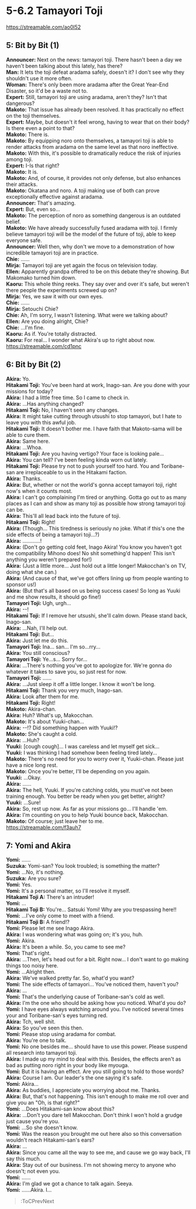 
5-6.2 Tamayori Toji
===================
https://streamable.com/ao0l52

  

## 5: Bit by Bit (1\)
**Announcer:** Next on the news: tamayori toji\. There hasn't been a day we haven't been talking about this lately, has there\?  
**Man:** It lets the toji defeat aradama safely, doesn't it\? I don't see why they shouldn't use it more often\.  
**Woman:** There's only been more aradama after the Great Year-End Disaster, so it'd be a waste not to\.  
**Expert:** Still, tamayori toji are using aradama, aren't they\? Isn't that dangerous\?  
**Makoto:** That issue has already been resolved\. It has practically no effect on the toji themselves\.  
**Expert:** Maybe, but doesn't it feel wrong, having to wear that on their body\? Is there even a point to that\?  
**Makoto:** There is\.  
**Makoto:** By equipping noro onto themselves, a tamayori toji is able to render attacks from aradama on the same level as that noro ineffective\.  
**Makoto:** With this, it's possible to dramatically reduce the risk of injuries among toji\.  
**Expert:** I-Is that right\?  
**Makoto:** It is\.  
**Makoto:** And, of course, it provides not only defense, but also enhances their attacks\.  
**Makoto:** Okatana and noro\. A toji making use of both can prove exceptionally effective against aradama\.  
**Announcer:** That's amazing\.  
**Expert:** But, even so\.\.\.  
**Makoto:** The perception of noro as something dangerous is an outdated belief\.  
**Makoto:** We have already successfully fused aradama with toji\. I firmly believe tamayori toji will be the model of the future of toji, able to keep everyone safe\.  
**Announcer:** Well then, why don't we move to a demonstration of how incredible tamayori toji are in practice\.  
**Chie:** \.\.\.\.\.\.  
**Mirja:** Tamayori toji are yet again the focus on television today\.  
**Ellen:** Apparently grandpa offered to be on this debate they're showing\. But Makomako turned him down\.  
**Kaoru:** This whole thing reeks\. They say over and over it's safe, but weren't there people the experiments screwed up on\?  
**Mirja:** Yes, we saw it with our own eyes\.  
**Chie:** \.\.\.\.\.\.  
**Mirja:** Setouchi Chie\?  
**Chie:** Ah, I'm sorry, I wasn't listening\. What were we talking about\?  
**Ellen:** Are you doing alright, Chie\?  
**Chie:** \.\.\.I'm fine\.  
**Kaoru:** As if\. You're totally distracted\.  
**Kaoru:** For real\.\.\. I wonder what Akira's up to right about now\.  
https://streamable.com/cd1pnc

  

## 6: Bit by Bit (2\)
**Akira:** Yo\.  
**Hitakami Toji:** You've been hard at work, Inago-san\. Are you done with your missions for today\?  
**Akira:** I had a little free time\. So I came to check in\.  
**Akira:** \.\.\.Has anything changed\?  
**Hitakami Toji:** No, I haven't seen any changes\.  
**Akira:** It might take cutting through utsushi to stop tamayori, but I hate to leave you with this awful job\.  
**Hitakami Toji:** It doesn't bother me\. I have faith that Makoto-sama will be able to cure them\.  
**Akira:** Same here\.  
**Akira:** \.\.\.Whoa\.  
**Hitakami Toji:** Are you having vertigo\? Your face is looking pale\.\.\.  
**Akira:** You can tell\? I've been feeling kinda worn out lately\.  
**Hitakami Toji:** Please try not to push yourself too hard\. You and Toribane-san are irreplaceable to us in the Hitakami faction\.  
**Akira:** Thanks\.  
**Akira:** But, whether or not the world's gonna accept tamayori toji, right now's when it counts most\.  
**Akira:** I can't go complaining I'm tired or anything\. Gotta go out to as many places as I can and show as many toji as possible how strong tamayori toji can be\.  
**Akira:** This'll all lead back into the future of toji\.  
**Hitakami Toji:** Right\!  
**Akira:** (Though\.\.\. This tiredness is seriously no joke\. What if this's one the side effects of being a tamayori toji\.\.\.\?\)  
**Akira:** \.\.\.\.\.\.\.\.\.\.\.\.\!  
**Akira:** (Don't go getting cold feet, Inago Akira\! You know you haven't got the compatibility Mihono does\! No shit something'd happen\! This isn't anything you weren't prepared for\!\)  
**Akira:** (Just a little more\.\.\. Just hold out a little longer\! Makocchan's on TV, doing what she can\.\)  
**Akira:** (And cause of that, we've got offers lining up from people wanting to sponsor us\!\)  
**Akira:** (But that's all based on us being success cases\! So long as Yuuki and me show results, it should go fine\!\)  
**Tamayori Toji:** Ugh, urgh\.\.\.  
**Akira:** --\!  
**Hitakami Toji:** If I remove her utsushi, she'll calm down\. Please stand back, Inago-san\.  
**Akira:** \.\.\.Nah, I'll help out\.  
**Hitakami Toji:** But\.\.\.  
**Akira:** Just let me do this\.  
**Tamayori Toji:** Ina\.\.\. san\.\.\. I'm so\.\.\.rry\.\.\.  
**Akira:** You still conscious\?  
**Tamayori Toji:** Ye\.\.\.s\.\.\. Sorry for\.\.\.  
**Akira:** \.\.\.There's nothing you've got to apologize for\. We're gonna do whatever it takes to save you, so just rest for now\.  
**Tamayori Toji:** \.\.\.\.\.\.  
**Akira:** \.\.\.Just sleep it off a little longer\. I know it won't be long\.  
**Hitakami Toji:** Thank you very much, Inago-san\.  
**Akira:** Look after them for me\.  
**Hitakami Toji:** Right\!  
**Makoto:** Akira-chan\.  
**Akira:** Huh\? What's up, Makocchan\.  
**Makoto:** It's about Yuuki-chan\.\.\.  
**Akira:** --\!\? Did something happen with Yuuki\!\?  
**Makoto:** She's caught a cold\.  
**Akira:** \.\.\.Huh\?  
**Yuuki:** [cough cough]\.\.\. I was careless and let myself get sick\.\.\.  
**Yuuki:** I was thinking I had somehow been feeling tired lately\.\.\.  
**Makoto:** There's no need for you to worry over it, Yuuki-chan\. Please just have a nice long rest\.  
**Makoto:** Once you're better, I'll be depending on you again\.  
**Yuuki:** \.\.\.Okay\.  
**Akira:** \.\.\.\.\.\.  
**Akira:** The hell, Yuuki\. If you're catching colds, you must've not been training enough\. You better be ready when you get better, alright\?  
**Yuuki:** \.\.\.Sure\!  
**Akira:** So, rest up now\. As far as your missions go\.\.\. I'll handle 'em\.  
**Akira:** I'm counting on you to help Yuuki bounce back, Makocchan\.  
**Makoto:** Of course; just leave her to me\.  
https://streamable.com/f3auh7

  

## 7: Yomi and Akira
**Yomi:** \.\.\.\.\.\.  
**Suzuka:** Yomi-san\? You look troubled; is something the matter\?  
**Yomi:** \.\.\.No, it's nothing\.  
**Suzuka:** Are you sure\?  
**Yomi:** Yes\.  
**Yomi:** It's a personal matter, so I'll resolve it myself\.  
**Hitakami Toji A:** There's an intruder\!  
**Yomi:** \.\.\.  
**Hitakami Toji B:** You're\.\.\. Satsuki Yomi\! Why are you trespassing here\!\!  
**Yomi:** \.\.\.I've only come to meet with a friend\.  
**Hitakami Toji B:** A friend\!\?  
**Yomi:** Please let me see Inago Akira\.  
**Akira:** I was wondering what was going on; it's you, huh\.  
**Yomi:** Akira\.  
**Akira:** It's been a while\. So, you came to see me\?  
**Yomi:** That's right\.  
**Akira:** \.\.\.Then, let's head out for a bit\. Right now\.\.\. I don't want to go making things too noisy here\.  
**Yomi:** \.\.\.Alright then\.  
**Akira:** We've walked pretty far\. So, what'd you want\?  
**Yomi:** The side effects of tamayori\.\.\. You've noticed them, haven't you\?  
**Akira:** \.\.\.  
**Yomi:** That's the underlying cause of Toribane-san's cold as well\.  
**Akira:** I'm the one who should be asking how you noticed\. What'd you do\?  
**Yomi:** I have eyes always watching around you\. I've noticed several times your and Toribane-san's eyes turning red\.  
**Akira:** Tch, well shit\.  
**Akira:** So you've seen this then\.  
**Yomi:** Please stop using aradama for combat\.  
**Akira:** You're one to talk\.  
**Yomi:** No one besides me\.\.\. should have to use this power\. Please suspend all research into tamayori toji\.  
**Akira:** I made up my mind to deal with this\. Besides, the effects aren't as bad as putting noro right in your body like myouga\.  
**Yomi:** But it is having an effect\. Are you still going to hold to those words\?  
**Akira:** Course I am\. Our leader's the one saying it's safe\.  
**Yomi:** Akira\.\.\.  
**Akira:** As buddies, I appreciate you worrying about me\. Thanks\.  
**Akira:** But, that's not happening\. This isn't enough to make me roll over and give you an \"Oh, is that right\?\"  
**Yomi:** \.\.\.Does Hitakami-san know about this\?  
**Akira:** \.\.\.Don't you dare tell Makocchan\. Don't think I won't hold a grudge just cause you're you\.  
**Yomi:** \.\.\.So she doesn't know\.  
**Yomi:** Was the reason you brought me out here also so this conversation wouldn't reach Hitakami-san's ears\?  
**Akira:** \.\.\.  
**Akira:** Since you came all the way to see me, and cause we go way back, I'll say this much\.  
**Akira:** Stay out of our business\. I'm not showing mercy to anyone who doesn't; not even you\.  
**Yomi:** \.\.\.\.\.\.  
**Akira:** I'm glad we got a chance to talk again\. Seeya\.  
**Yomi:** \.\.\.\.\.\.Akira\. I\.\.\.  
> :ToCPrevNext